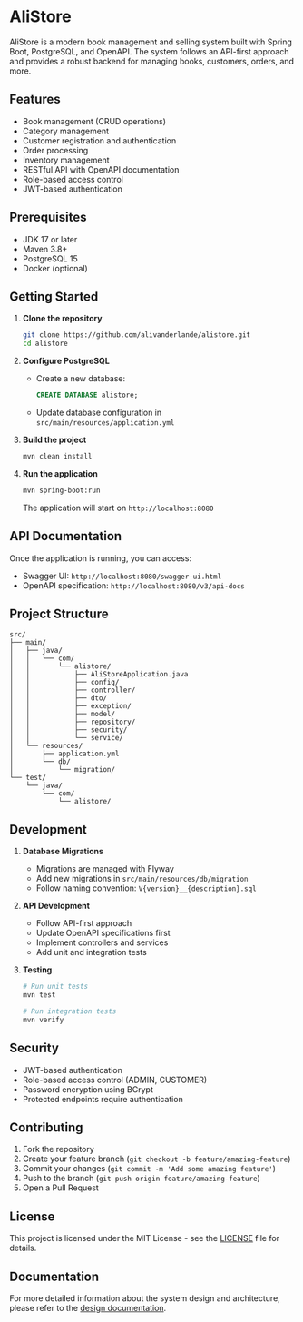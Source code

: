 # AliStore

AliStore is a modern book management and selling system built with Spring Boot, PostgreSQL, and OpenAPI. The system follows an API-first approach and provides a robust backend for managing books, customers, orders, and more.

## Features

- Book management (CRUD operations)
- Category management
- Customer registration and authentication
- Order processing
- Inventory management
- RESTful API with OpenAPI documentation
- Role-based access control
- JWT-based authentication

## Prerequisites

- JDK 17 or later
- Maven 3.8+
- PostgreSQL 15
- Docker (optional)

## Getting Started

1. **Clone the repository**
   ```bash
   git clone https://github.com/alivanderlande/alistore.git
   cd alistore
   ```

2. **Configure PostgreSQL**
   - Create a new database:
     ```sql
     CREATE DATABASE alistore;
     ```
   - Update database configuration in `src/main/resources/application.yml`

3. **Build the project**
   ```bash
   mvn clean install
   ```

4. **Run the application**
   ```bash
   mvn spring-boot:run
   ```

   The application will start on `http://localhost:8080`

## API Documentation

Once the application is running, you can access:
- Swagger UI: `http://localhost:8080/swagger-ui.html`
- OpenAPI specification: `http://localhost:8080/v3/api-docs`

## Project Structure

```
src/
├── main/
│   ├── java/
│   │   └── com/
│   │       └── alistore/
│   │           ├── AliStoreApplication.java
│   │           ├── config/
│   │           ├── controller/
│   │           ├── dto/
│   │           ├── exception/
│   │           ├── model/
│   │           ├── repository/
│   │           ├── security/
│   │           └── service/
│   └── resources/
│       ├── application.yml
│       └── db/
│           └── migration/
└── test/
    └── java/
        └── com/
            └── alistore/
```

## Development

1. **Database Migrations**
   - Migrations are managed with Flyway
   - Add new migrations in `src/main/resources/db/migration`
   - Follow naming convention: `V{version}__{description}.sql`

2. **API Development**
   - Follow API-first approach
   - Update OpenAPI specifications first
   - Implement controllers and services
   - Add unit and integration tests

3. **Testing**
   ```bash
   # Run unit tests
   mvn test

   # Run integration tests
   mvn verify
   ```

## Security

- JWT-based authentication
- Role-based access control (ADMIN, CUSTOMER)
- Password encryption using BCrypt
- Protected endpoints require authentication

## Contributing

1. Fork the repository
2. Create your feature branch (`git checkout -b feature/amazing-feature`)
3. Commit your changes (`git commit -m 'Add some amazing feature'`)
4. Push to the branch (`git push origin feature/amazing-feature`)
5. Open a Pull Request

## License

This project is licensed under the MIT License - see the [LICENSE](LICENSE) file for details.

## Documentation

For more detailed information about the system design and architecture, please refer to the [design documentation](docs/design.md).